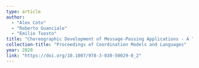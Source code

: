 ```yaml
---
type: article
author:
  - "Alex Coto"
  - "Roberto Guanciale"
  - "Emilio Tuosto"
title: "Choreographic Development of Message-Passing Applications - A Tutorial"
collection-title: "Proceedings of Coordination Models and Languages"
year: 2020
link: "https://doi.org/10.1007/978-3-030-50029-0_2"
---
```

